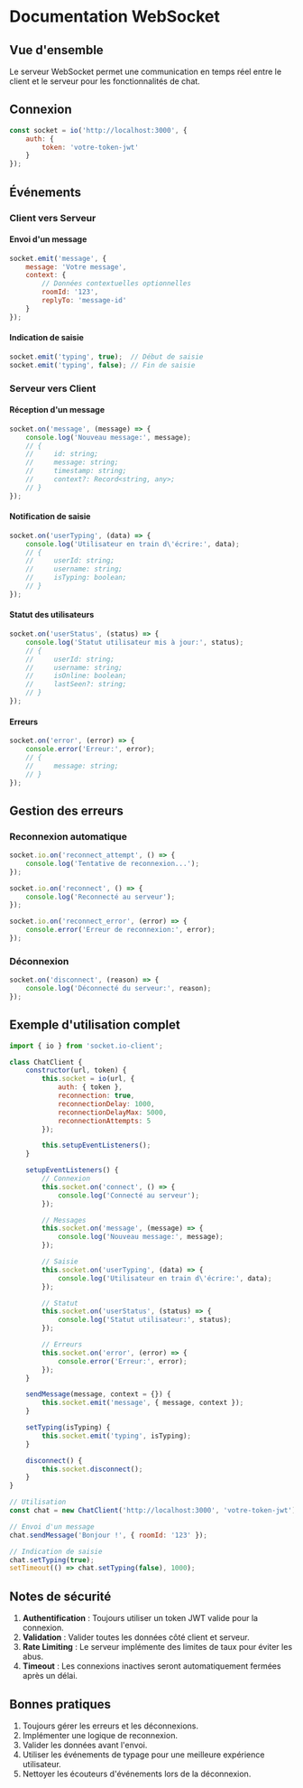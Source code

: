 # Documentation WebSocket

## Vue d'ensemble

Le serveur WebSocket permet une communication en temps réel entre le client et le serveur pour les fonctionnalités de chat.

## Connexion

```javascript
const socket = io('http://localhost:3000', {
    auth: {
        token: 'votre-token-jwt'
    }
});
```

## Événements

### Client vers Serveur

#### Envoi d'un message
```javascript
socket.emit('message', {
    message: 'Votre message',
    context: {
        // Données contextuelles optionnelles
        roomId: '123',
        replyTo: 'message-id'
    }
});
```

#### Indication de saisie
```javascript
socket.emit('typing', true);  // Début de saisie
socket.emit('typing', false); // Fin de saisie
```

### Serveur vers Client

#### Réception d'un message
```javascript
socket.on('message', (message) => {
    console.log('Nouveau message:', message);
    // {
    //     id: string;
    //     message: string;
    //     timestamp: string;
    //     context?: Record<string, any>;
    // }
});
```

#### Notification de saisie
```javascript
socket.on('userTyping', (data) => {
    console.log('Utilisateur en train d\'écrire:', data);
    // {
    //     userId: string;
    //     username: string;
    //     isTyping: boolean;
    // }
});
```

#### Statut des utilisateurs
```javascript
socket.on('userStatus', (status) => {
    console.log('Statut utilisateur mis à jour:', status);
    // {
    //     userId: string;
    //     username: string;
    //     isOnline: boolean;
    //     lastSeen?: string;
    // }
});
```

#### Erreurs
```javascript
socket.on('error', (error) => {
    console.error('Erreur:', error);
    // {
    //     message: string;
    // }
});
```

## Gestion des erreurs

### Reconnexion automatique
```javascript
socket.io.on('reconnect_attempt', () => {
    console.log('Tentative de reconnexion...');
});

socket.io.on('reconnect', () => {
    console.log('Reconnecté au serveur');
});

socket.io.on('reconnect_error', (error) => {
    console.error('Erreur de reconnexion:', error);
});
```

### Déconnexion
```javascript
socket.on('disconnect', (reason) => {
    console.log('Déconnecté du serveur:', reason);
});
```

## Exemple d'utilisation complet

```javascript
import { io } from 'socket.io-client';

class ChatClient {
    constructor(url, token) {
        this.socket = io(url, {
            auth: { token },
            reconnection: true,
            reconnectionDelay: 1000,
            reconnectionDelayMax: 5000,
            reconnectionAttempts: 5
        });

        this.setupEventListeners();
    }

    setupEventListeners() {
        // Connexion
        this.socket.on('connect', () => {
            console.log('Connecté au serveur');
        });

        // Messages
        this.socket.on('message', (message) => {
            console.log('Nouveau message:', message);
        });

        // Saisie
        this.socket.on('userTyping', (data) => {
            console.log('Utilisateur en train d\'écrire:', data);
        });

        // Statut
        this.socket.on('userStatus', (status) => {
            console.log('Statut utilisateur:', status);
        });

        // Erreurs
        this.socket.on('error', (error) => {
            console.error('Erreur:', error);
        });
    }

    sendMessage(message, context = {}) {
        this.socket.emit('message', { message, context });
    }

    setTyping(isTyping) {
        this.socket.emit('typing', isTyping);
    }

    disconnect() {
        this.socket.disconnect();
    }
}

// Utilisation
const chat = new ChatClient('http://localhost:3000', 'votre-token-jwt');

// Envoi d'un message
chat.sendMessage('Bonjour !', { roomId: '123' });

// Indication de saisie
chat.setTyping(true);
setTimeout(() => chat.setTyping(false), 1000);
```

## Notes de sécurité

1. **Authentification** : Toujours utiliser un token JWT valide pour la connexion.
2. **Validation** : Valider toutes les données côté client et serveur.
3. **Rate Limiting** : Le serveur implémente des limites de taux pour éviter les abus.
4. **Timeout** : Les connexions inactives seront automatiquement fermées après un délai.

## Bonnes pratiques

1. Toujours gérer les erreurs et les déconnexions.
2. Implémenter une logique de reconnexion.
3. Valider les données avant l'envoi.
4. Utiliser les événements de typage pour une meilleure expérience utilisateur.
5. Nettoyer les écouteurs d'événements lors de la déconnexion. 